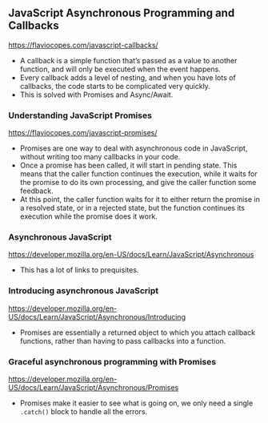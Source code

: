 ## JavaScript Asynchronous Programming and Callbacks
https://flaviocopes.com/javascript-callbacks/

* A callback is a simple function that’s passed as a value to another function, and will only be executed when the event happens.   
* Every callback adds a level of nesting, and when you have lots of callbacks, the code starts to be complicated very quickly.  
* This is solved with Promises and Async/Await.  

### Understanding JavaScript Promises
https://flaviocopes.com/javascript-promises/

* Promises are one way to deal with asynchronous code in JavaScript, without writing too many callbacks in your code.  
* Once a promise has been called, it will start in pending state. This means that the caller function continues the execution, while it waits for the promise to do its own processing, and give the caller function some feedback.  
* At this point, the caller function waits for it to either return the promise in a resolved state, or in a rejected state, but the function continues its execution while the promise does it work.

### Asynchronous JavaScript
https://developer.mozilla.org/en-US/docs/Learn/JavaScript/Asynchronous

* This has a lot of links to prequisites.  

### Introducing asynchronous JavaScript
https://developer.mozilla.org/en-US/docs/Learn/JavaScript/Asynchronous/Introducing

* Promises are essentially a returned object to which you attach callback functions, rather than having to pass callbacks into a function.  

### Graceful asynchronous programming with Promises
https://developer.mozilla.org/en-US/docs/Learn/JavaScript/Asynchronous/Promises

* Promises make it easier to see what is going on, we only need a single `.catch()` block to handle all the errors.  